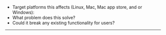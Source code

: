 <!-- Thanks for contributing. Please fill the following out: -->

- Target platforms this affects (Linux, Mac, Mac app store, and or Windows): 
- What problem does this solve?
- Could it break any existing functionality for users?

---

<!-- Add more information below this line if you like -->
